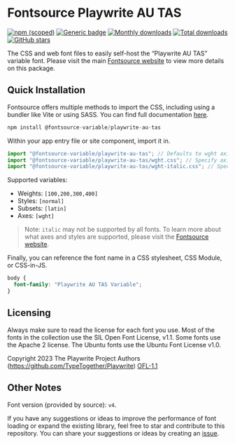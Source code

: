 # Fontsource Playwrite AU TAS

[![npm (scoped)](https://img.shields.io/npm/v/@fontsource-variable/playwrite-au-tas?color=brightgreen)](https://www.npmjs.com/package/@fontsource-variable/playwrite-au-tas) [![Generic badge](https://img.shields.io/badge/fontsource-passing-brightgreen)](https://github.com/fontsource/fontsource) [![Monthly downloads](https://badgen.net/npm/dm/@fontsource-variable/playwrite-au-tas)](https://github.com/fontsource/fontsource) [![Total downloads](https://badgen.net/npm/dt/@fontsource-variable/playwrite-au-tas)](https://github.com/fontsource/fontsource) [![GitHub stars](https://img.shields.io/github/stars/fontsource/fontsource.svg?style=social&label=Star)](https://github.com/fontsource/fontsource/stargazers)

The CSS and web font files to easily self-host the “Playwrite AU TAS” variable font. Please visit the main [Fontsource website](https://fontsource.org/fonts/playwrite-au-tas) to view more details on this package.

## Quick Installation

Fontsource offers multiple methods to import the CSS, including using a bundler like Vite or using SASS. You can find full documentation [here](https://fontsource.org/docs/getting-started/introduction).

```javascript
npm install @fontsource-variable/playwrite-au-tas
```

Within your app entry file or site component, import it in.

```javascript
import "@fontsource-variable/playwrite-au-tas"; // Defaults to wght axis
import "@fontsource-variable/playwrite-au-tas/wght.css"; // Specify axis
import "@fontsource-variable/playwrite-au-tas/wght-italic.css"; // Specify axis and style
```

Supported variables:
- Weights: `[100,200,300,400]`
- Styles: `[normal]`
- Subsets: `[latin]`
- Axes: `[wght]`

> Note: `italic` may not be supported by all fonts. To learn more about what axes and styles are supported, please visit the [Fontsource website](https://fontsource.org/fonts/playwrite-au-tas).

Finally, you can reference the font name in a CSS stylesheet, CSS Module, or CSS-in-JS.

```css
body {
  font-family: "Playwrite AU TAS Variable";
}
```

## Licensing
Always make sure to read the license for each font you use. Most of the fonts in the collection use the SIL Open Font License, v1.1. Some fonts use the Apache 2 license. The Ubuntu fonts use the Ubuntu Font License v1.0.

Copyright 2023 The Playwrite Project Authors (https://github.com/TypeTogether/Playwrite)
[OFL-1.1](http://scripts.sil.org/OFL)

## Other Notes
Font version (provided by source): `v4`.

If you have any suggestions or ideas to improve the performance of font loading or expand the existing library, feel free to star and contribute to this repository. You can share your suggestions or ideas by creating an [issue](https://github.com/fontsource/fontsource/issues).